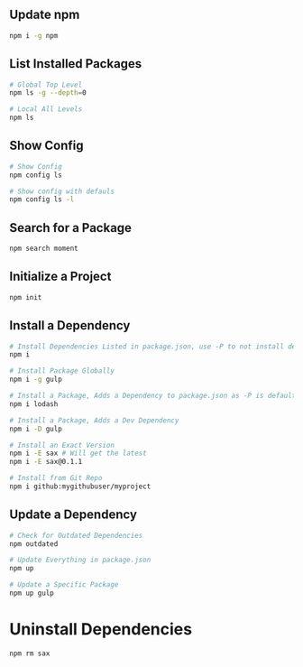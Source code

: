 ## Update npm
```bash
npm i -g npm
```

## List Installed Packages
```bash
# Global Top Level
npm ls -g --depth=0

# Local All Levels
npm ls
````

## Show Config
```bash
# Show Config
npm config ls

# Show config with defauls
npm config ls -l
```

## Search for a Package
```bash
npm search moment
```

## Initialize a Project
```bash
npm init
```

## Install a Dependency
```bash
# Install Dependencies Listed in package.json, use -P to not install dev dependencies
npm i

# Install Package Globally
npm i -g gulp

# Install a Package, Adds a Dependency to package.json as -P is default as of npm 5
npm i lodash

# Install a Package, Adds a Dev Dependency
npm i -D gulp

# Install an Exact Version
npm i -E sax # Will get the latest
npm i -E sax@0.1.1

# Install from Git Repo
npm i github:mygithubuser/myproject
```

## Update a Dependency
```bash
# Check for Outdated Dependencies
npm outdated

# Update Everything in package.json
npm up

# Update a Specific Package
npm up gulp
```

# Uninstall Dependencies
```bash
npm rm sax
```
